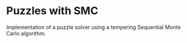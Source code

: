 # Puzzles with SMC

Implementation of a puzzle solver using a tempering Sequential Monte Carlo algorithm.
